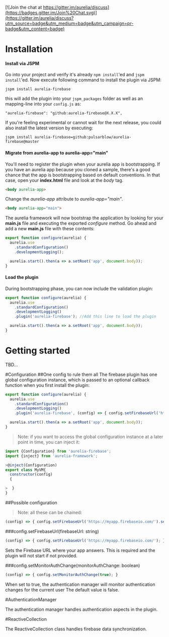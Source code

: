 [![Join the chat at https://gitter.im/aurelia/discuss](https://badges.gitter.im/Join%20Chat.svg)](https://gitter.im/aurelia/discuss?utm_source=badge&utm_medium=badge&utm_campaign=pr-badge&utm_content=badge)

# Installation


#### Install via JSPM
Go into your project and verify it's already `npm install`'ed and `jspm install`'ed. Now execute following command to install the plugin via JSPM:

```
jspm install aurelia-firebase
```

this will add the plugin into your `jspm_packages` folder as well as an mapping-line into your `config.js` as:

```
"aurelia-firebase": "github:aurelia-firebase@X.X.X",
```

If you're feeling experimental or cannot wait for the next release, you could also install the latest version by executing:
```
jspm install aurelia-firebase=github:pulsarblow/aurelia-firebase@master
```


#### Migrate from aurelia-app to aurelia-app="main"
You'll need to register the plugin when your aurelia app is bootstrapping. If you have an aurelia app because you cloned a sample, there's a good chance that the app is bootstrapping based on default conventions. In that case, open your **index.html** file and look at the *body* tag.
``` html
<body aurelia-app>
```
Change the *aurelia-app* attribute to *aurelia-app="main"*.
``` html
<body aurelia-app="main">
```
The aurelia framework will now bootstrap the application by looking for your **main.js** file and executing the exported *configure* method. Go ahead and add a new **main.js** file with these contents:
``` javascript
export function configure(aurelia) {
  aurelia.use
    .standardConfiguration()
    .developmentLogging();

  aurelia.start().then(a => a.setRoot('app', document.body));
}

```

#### Load the plugin
During bootstrapping phase, you can now include the validation plugin:

``` javascript
export function configure(aurelia) {
  aurelia.use
    .standardConfiguration()
    .developmentLogging()
    .plugin('aurelia-firebase'); //Add this line to load the plugin

  aurelia.start().then(a => a.setRoot('app', document.body));
}
```

# Getting started

TBD...

#Configuration
##One config to rule them all
The firebase plugin has one global configuration instance, which is passed to an optional callback function when you first install the plugin:
``` javascript
export function configure(aurelia) {
  aurelia.use
    .standardConfiguration()
    .developmentLogging()
    .plugin('aurelia-firebase', (config) => { config.setFirebaseUrl('https://myapp.firebaseio.com/'); });

  aurelia.start().then(a => a.setRoot('app', document.body));
}
```

>Note: if you want to access the global configuration instance at a later point in time, you can inject it:
``` javascript
import {Configuration} from 'aurelia-firebase';
import {inject} from 'aurelia-framework';

>@inject(Configuration)
export class MyVM{
  constructor(config)
  {

>  }
}
```

##Possible configuration
>Note: all these can be chained:
``` javascript
(config) => { config.setFirebaseUrl('https://myapp.firebaseio.com/').setMonitorAuthChange(true); }
```

###config.setFirebaseUrl(firebaseUrl: string)
``` javascript
(config) => { config.setFirebaseUrl('https://myapp.firebaseio.com/'); }
```
Sets the Firebase URL where your app answers.
This is required and the plugin will not start if not provided.

###config.setMonitorAuthChange(monitorAuthChange: boolean)
``` javascript
(config) => { config.setMonitorAuthChange(true); }
```
When set to true, the authentication manager will monitor authentication changes for the current user 
The default value is false.

#AuthenticationManager

The authentication manager handles authentication aspects in the plugin.
 
#ReactiveCollection

The ReactiveCollection class handles firebase data synchronization.  
